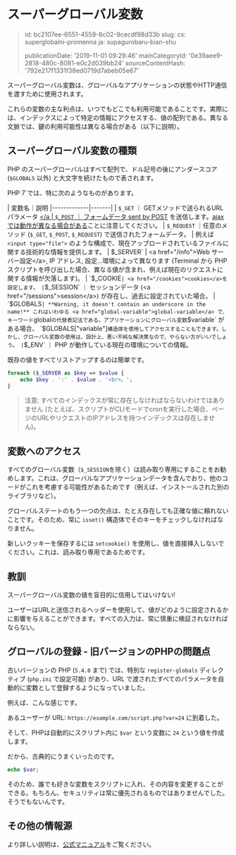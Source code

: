 スーパーグローバル変数
===========

> id: bc2107ee-6551-4559-8c02-9cecdf98d33b
> slug:
> 	cs: superglobalni-promenna
> 	ja: supagurobaru-bian-shu
> 
> publicationDate: '2019-11-01 09:29:46'
> mainCategoryId: '0e39aee9-2818-480c-8081-e0c2d039bb24'
> sourceContentHash: '792e217f1331f38ed0719d7abeb05e67'

スーパーグローバル変数は、グローバルなアプリケーションの状態やHTTP通信を渡すために使用されます。

これらの変数の主な利点は、いつでもどこでも利用可能であることです。実際には、インデックスによって特定の情報にアクセスする、値の配列である。異なる文脈では、鍵の利用可能性は異なる場合がある（以下に説明）。

スーパーグローバル変数の種類
--------------------------------

PHP のスーパーグローバルはすべて配列で、ドル記号の後にアンダースコア (`$GLOBALS` 以外) と大文字を続けたもので表されます。

PHP 7`では、特に次のようなものがあります。

| 変数名｜説明
|-------------|-------|
| `$_GET` ｜ GETメソッドで送られるURLパラメータ <a href="/methods-odesilani-dat"></a
| `$_POST` ｜ フォームデータ <a href="/methods-odesilani-dat">sent by POST</a> を送信します。<a href="/ajax-post">ajaxでは動作が異なる場合がある</a>ことに注意してください。
| `$_REQUEST` ｜任意のメソッド (`$_GET`, `$_POST`, `$_REQUEST`) で送信されたフォームデータ。
| 例えば `<input type="file">` のような構成で、現在アップロードされているファイルに関する技術的な情報を提供します。
| $_SERVER` | <a href="/info">Web サーバー設定</a>, IP アドレス, 設定...環境によって異なります (Terminal から PHP スクリプトを呼び出した場合、異なる値が含まれ、例えば現在のリクエストに関する情報が欠落します)。
| `$_COOKIE` | <a href="/cookies">cookies</a>を設定します。
| `$_SESSION` ｜ セッションデータ (<a href="/sessions">session</a>) が存在し、過去に設定されていた場合。
| `$GLOBALS` | **Warning, it doesn't contain an underscore in the name!** これはいわゆる <a href="global-variable">global-variable</a> で、キーワード `global` の代替表記法である。アプリケーションにグローバル変数 `$variable` がある場合、 `$GLOBALS["variable"]` 構造体を使用してアクセスすることもできます。しかし、グローバル変数の使用は、設計上、悪い不純な解決策なので、やらない方がいいでしょう。
| `$_ENV` ｜ PHP が動作している現在の環境についての情報。

既存の値をすべてリストアップするのは簡単です。

```php
foreach ($_SERVER as $key => $value {
	echo $key . ':' . $value . '<br>。';
}
```

> 注意: すべてのインデックスが常に存在しなければならないわけではありません (たとえば、スクリプトがCLIモードでcronを実行した場合、ページのURLやリクエストのIPアドレスを持つインデックスは存在しません)。

変数へのアクセス
-------------------

すべてのグローバル変数（`$_SESSION`を除く）は読み取り専用にすることをお勧めします。これは、グローバルなアプリケーションデータを含んでおり、他のコードがこれを考慮する可能性があるためです（例えば、インストールされた別のライブラリなど）。

グローバルステートのもう一つの欠点は、たとえ存在しても正確な値に頼れないことです。そのため、常に `isset()` 構造体でそのキーをチェックしなければなりません。

新しいクッキーを保存するには `setcookie()` を使用し、値を直接挿入しないでください。これは、読み取り専用であるためです。

教訓
-------

スーパーグローバル変数の値を盲目的に信用してはいけない!

ユーザーはURLと送信されるヘッダーを使用して、値がどのように設定されるかに影響を与えることができます。すべての入力は、常に慎重に検証されなければならない。

グローバルの登録 - 旧バージョンのPHPの問題点
------------------------------------------

古いバージョンの PHP (`5.4.0` まで) では、特別な `register-globals` ディレクティブ (`php.ini` で設定可能) があり、URL で渡されたすべてのパラメータを自動的に変数として登録するようになっていました。

例えば、こんな感じです。

あるユーザーが URL: `https://example.com/script.php?var=24` に到着した。

そして、PHPは自動的にスクリプト内に `$var` という変数に `24` という値を作成します。

だから、古典的にうまくいったのです。

```php
echo $var;
```

そのため、誰でも好きな変数をスクリプトに入れ、その内容を変更することができる。もちろん、セキュリティは常に優先されるものではありませんでした。そうでもないんです。

その他の情報源
------------

より詳しい説明は、<a href="https://www.php.net/manual/en/language.variables.superglobals.php">公式マニュアル</a>をご覧ください。
